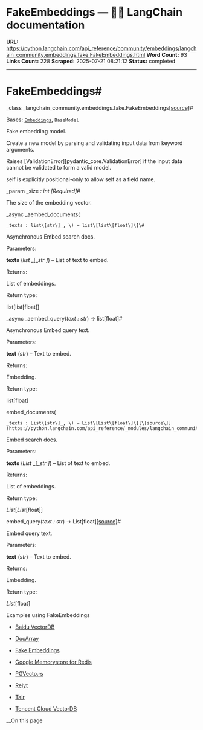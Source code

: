 # FakeEmbeddings — 🦜🔗 LangChain  documentation

**URL:** https://python.langchain.com/api_reference/community/embeddings/langchain_community.embeddings.fake.FakeEmbeddings.html
**Word Count:** 93
**Links Count:** 228
**Scraped:** 2025-07-21 08:21:12
**Status:** completed

---

# FakeEmbeddings\#

_class _langchain\_community.embeddings.fake.FakeEmbeddings[\[source\]](https://python.langchain.com/api_reference/_modules/langchain_community/embeddings/fake.html#FakeEmbeddings)\#     

Bases: [`Embeddings`](https://python.langchain.com/api_reference/core/embeddings/langchain_core.embeddings.embeddings.Embeddings.html#langchain_core.embeddings.embeddings.Embeddings "langchain_core.embeddings.embeddings.Embeddings"), `BaseModel`

Fake embedding model.

Create a new model by parsing and validating input data from keyword arguments.

Raises \[ValidationError\]\[pydantic\_core.ValidationError\] if the input data cannot be validated to form a valid model.

self is explicitly positional-only to allow self as a field name.

_param _size _: int_ _\[Required\]_\#     

The size of the embedding vector.

_async _aembed\_documents\(

    _texts : list\[str\]_, \) → list\[list\[float\]\]\#     

Asynchronous Embed search docs.

Parameters:     

**texts** \(_list_ _\[__str_ _\]_\) – List of text to embed.

Returns:     

List of embeddings.

Return type:     

list\[list\[float\]\]

_async _aembed\_query\(_text : str_\) → list\[float\]\#     

Asynchronous Embed query text.

Parameters:     

**text** \(_str_\) – Text to embed.

Returns:     

Embedding.

Return type:     

list\[float\]

embed\_documents\(

    _texts : List\[str\]_, \) → List\[List\[float\]\][\[source\]](https://python.langchain.com/api_reference/_modules/langchain_community/embeddings/fake.html#FakeEmbeddings.embed_documents)\#     

Embed search docs.

Parameters:     

**texts** \(_List_ _\[__str_ _\]_\) – List of text to embed.

Returns:     

List of embeddings.

Return type:     

_List_\[_List_\[float\]\]

embed\_query\(_text : str_\) → List\[float\][\[source\]](https://python.langchain.com/api_reference/_modules/langchain_community/embeddings/fake.html#FakeEmbeddings.embed_query)\#     

Embed query text.

Parameters:     

**text** \(_str_\) – Text to embed.

Returns:     

Embedding.

Return type:     

_List_\[float\]

Examples using FakeEmbeddings

  * [Baidu VectorDB](https://python.langchain.com/docs/integrations/vectorstores/baiduvectordb/)

  * [DocArray](https://python.langchain.com/docs/integrations/retrievers/docarray_retriever/)

  * [Fake Embeddings](https://python.langchain.com/docs/integrations/text_embedding/fake/)

  * [Google Memorystore for Redis](https://python.langchain.com/docs/integrations/vectorstores/google_memorystore_redis/)

  * [PGVecto.rs](https://python.langchain.com/docs/integrations/vectorstores/pgvecto_rs/)

  * [Relyt](https://python.langchain.com/docs/integrations/vectorstores/relyt/)

  * [Tair](https://python.langchain.com/docs/integrations/vectorstores/tair/)

  * [Tencent Cloud VectorDB](https://python.langchain.com/docs/integrations/vectorstores/tencentvectordb/)

__On this page